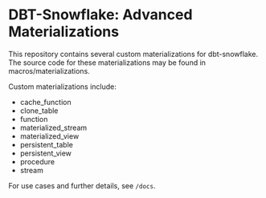 # DBT-Snowflake: Advanced Materializations

This repository contains several custom materializations
for dbt-snowflake. The source code for these materializations
may be found in macros/materializations.

Custom materializations include:
- cache_function
- clone_table
- function
- materialized_stream
- materialized_view
- persistent_table
- persistent_view
- procedure
- stream

For use cases and further details, see `/docs`.
